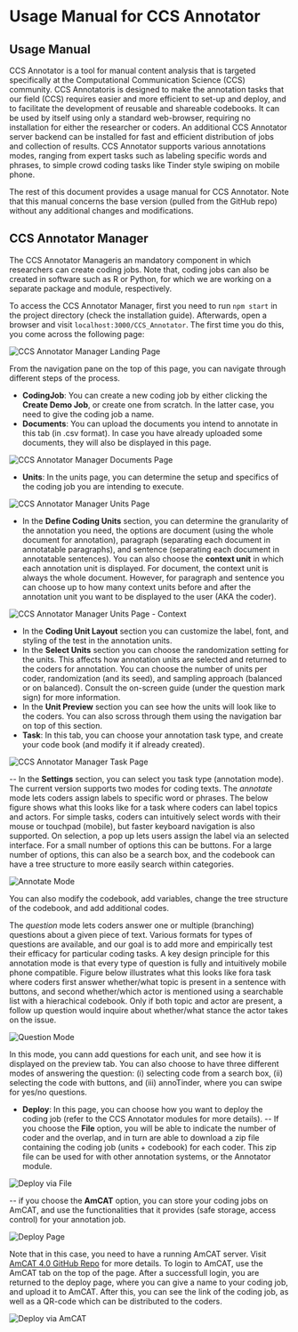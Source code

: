 # Usage Manual for CCS Annotator

## Usage Manual

CCS Annotator is a tool for manual content analysis that is targeted specifically at the Computational Communication Science (CCS) community. CCS Annotatoris is designed to make the annotation tasks that our field (CCS) requires easier and more efficient to set-up and deploy, and to facilitate the development of reusable and shareable codebooks. It can be used by itself using only a standard web-browser, requiring no installation for either the researcher or coders. An additional CCS Annotator server backend can be installed for fast and efficient distribution of jobs and collection of results. CCS Annotator supports various annotations modes, ranging from expert tasks such as labeling specific words and phrases, to simple crowd coding tasks like Tinder style swiping on mobile phone.

The rest of this document provides a usage manual for CCS Annotator. Note that this manual concerns the base version (pulled from the GitHub repo) without any additional changes and modifications.

## CCS Annotator Manager

The CCS Annotator Manageris an mandatory component in which researchers can create coding jobs. Note that, coding jobs can also be created in software such as R or Python, for which we are working on a separate package and module, respectively.

To access the CCS Annotator Manager, first you need to run `npm start` in the project directory (check the installation guide). Afterwards, open a browser and visit `localhost:3000/CCS_Annotator`. The first time you do this, you come across the following page:

![CCS Annotator Manager Landing Page](media/createCodingJobPage.png)

From the navigation pane on the top of this page, you can navigate through different steps of the process.

- **CodingJob**: You can create a new coding job by either clicking the **Create Demo Job**, or create one from scratch. In the latter case, you need to give the coding job a name.
- **Documents**: You can upload the documents you intend to annotate in this tab (in .csv format). In case you have already uploaded some documents, they will also be displayed in this page.

![CCS Annotator Manager Documents Page](media/documentsPage.png)

- **Units**: In the units page, you can determine the setup and specifics of the coding job you are intending to execute.

![CCS Annotator Manager Units Page](media/documentsPage.png)

- In the **Define Coding Units** section, you can determine the granularity of the annotation you need, the options are document (using the whole document for annotation), paragraph (separating each document in annotatable paragraphs), and sentence (separating each document in annotatable sentences). You can also choose the **context unit** in which each annotation unit is displayed. For document, the context unit is always the whole document. However, for paragraph and sentence you can choose up to how many context units before and after the annotation unit you want to be displayed to the user (AKA the coder).

![CCS Annotator Manager Units Page - Context](media/unitsPageContext.png)

- In the **Coding Unit Layout** section you can customize the label, font, and styling of the test in the annotation units.
- In the **Select Units** section you can choose the randomization setting for the units. This affects how annotation units are selected and returned to the coders for annotation. You can choose the number of units per coder, randomization (and its seed), and sampling approach (balanced or on balanced). Consult the on-screen guide (under the question mark sign) for more information.
- In the **Unit Preview** section you can see how the units will look like to the coders. You can also scross through them using the navigation bar on top of this section.
- **Task**: In this tab, you can choose your annotation task type, and create your code book (and modify it if already created).

![CCS Annotator Manager Task Page](media/taskPage.png)

-- In the **Settings** section, you can select you task type (annotation mode). The current version supports two modes for coding texts. The _annotate_ mode lets coders assign labels to specific word or phrases. The below figure shows what this looks like for a task where coders can label topics and actors. For simple tasks, coders can intuitively select words with their mouse or touchpad (mobile), but faster keyboard navigation is also supported. On selection, a pop up lets users assign the label via an selected interface. For a small number of options this can be buttons. For a large number of options, this can also be a search box, and the codebook can have a tree structure to more easily search within categories.

![Annotate Mode](media/annotateMode.png)

You can also modify the codebook, add variables, change the tree structure of the codebook, and add additional codes.

The _question_ mode lets coders answer one or multiple (branching) questions about a given piece of text. Various formats for types of questions are available, and our goal is to add more and empirically test their efficacy for particular coding tasks. A key design principle for this annotation mode is that every type of question is fully and intuitively mobile phone compatible. Figure below illustrates what this looks like fora task where coders first answer whether/what topic is present in a sentence with buttons, and second whether/which actor is mentioned using a searchable list with a hierachical codebook. Only if both topic and actor are present, a follow up question would inquire about whether/what stance the actor takes on the issue.

![Question Mode](media/questionMode.png)

In this mode, you cann add questions for each unit, and see how it is displayed on the preview tab. You can also choose to have three different modes of answering the question: (i) selecting code from a search box, (ii) selecting the code with buttons, and (iii) annoTinder, where you can swipe for yes/no questions.

- **Deploy**: In this page, you can choose how you want to deploy the coding job (refer to the CCS Annotator modules for more details).
  -- If you choose the **File** option, you will be able to indicate the number of coder and the overlap, and in turn are able to download a zip file containing the coding job (units + codebook) for each coder. This zip file can be used for with other annotation systems, or the Annotator module.

![Deploy via File](media/fileDeploy.png)

-- if you choose the **AmCAT** option, you can store your coding jobs on AmCAT, and use the functionalities that it provides (safe storage, access control) for your annotation job.

![Deploy Page](media/deployPage.png)

Note that in this case, you need to have a running AmCAT server. Visit [AmCAT 4.0 GitHub Repo](https://github.com/ccs-amsterdam/amcat4) for more details. To login to AmCAT, use the AmCAT tab on the top of the page. After a successfull login, you are returned to the deploy page, where you can give a name to your coding job, and upload it to AmCAT. After this, you can see the link of the coding job, as well as a QR-code which can be distributed to the coders.

![Deploy via AmCAT](media/amcatDeploy.png)
